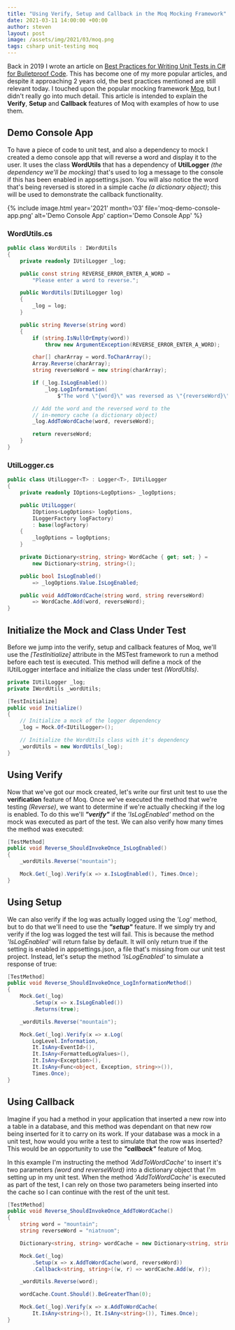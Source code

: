 ```yaml
---
title: "Using Verify, Setup and Callback in the Moq Mocking Framework"
date: 2021-03-11 14:00:00 +00:00
author: steven
layout: post
image: /assets/img/2021/03/moq.png
tags: csharp unit-testing moq
---
```


Back in 2019 I wrote an article on [Best Practices for Writing Unit Tests in C# for Bulletproof Code](https://www.mclintock.dev/2019/06/16/best-practices-for-writing-unit-tests-in-csharp-for-bulletproof-code/). This has become one of my 
more popular articles, and despite it approaching 2 years old, the best practices mentioned are still 
relevant today. I touched upon the popular mocking framework [Moq](https://github.com/moq/moq4), but I 
didn't really go into much detail. This article is intended to explain 
the **Verify**, **Setup** and **Callback** features of Moq with examples of how to use them.

## Demo Console App

To have a piece of code to unit test, and also a dependency to mock I created a demo console app that 
will reverse a word and display it to the user. It uses the class **WordUtils** that has a dependency of 
**UtilLogger** *(the dependency we'll be mocking)* that's used to log a message to the 
console if this has been enabled in appsettings.json. You will also notice the word that's being reversed 
is stored in a simple cache *(a dictionary object)*; this will be used to demonstrate the callback 
functionality.

{%
    include image.html
    year='2021'
    month='03'
    file='moq-demo-console-app.png'
    alt='Demo Console App'
    caption='Demo Console App'
%}

### WordUtils.cs

```csharp
public class WordUtils : IWordUtils
{
    private readonly IUtilLogger _log;

    public const string REVERSE_ERROR_ENTER_A_WORD = 
        "Please enter a word to reverse.";

    public WordUtils(IUtilLogger log)
    {
        _log = log;
    }

    public string Reverse(string word)
    {
        if (string.IsNullOrEmpty(word))
            throw new ArgumentException(REVERSE_ERROR_ENTER_A_WORD);

        char[] charArray = word.ToCharArray();
        Array.Reverse(charArray);
        string reverseWord = new string(charArray);

        if (_log.IsLogEnabled())
            _log.LogInformation(
                $"The word \"{word}\" was reversed as \"{reverseWord}\"");

        // Add the word and the reversed word to the 
        // in-memory cache (a dictionary object)
        _log.AddToWordCache(word, reverseWord);

        return reverseWord;
    }
}
```

### UtilLogger.cs

```csharp
public class UtilLogger<T> : Logger<T>, IUtilLogger
{
    private readonly IOptions<LogOptions> _logOptions;

    public UtilLogger(
        IOptions<LogOptions> logOptions,
        ILoggerFactory logFactory)
        : base(logFactory)
    {
        _logOptions = logOptions;
    }

    private Dictionary<string, string> WordCache { get; set; } = 
        new Dictionary<string, string>();

    public bool IsLogEnabled() 
        => _logOptions.Value.IsLogEnabled;

    public void AddToWordCache(string word, string reverseWord) 
        => WordCache.Add(word, reverseWord);
}
```

## Initialize the Mock and Class Under Test

Before we jump into the verify, setup and callback features of Moq, we'll use 
the *[TestInitialize]* attribute in the MSTest framework to run a method before 
each test is executed. This method will define a mock of the IUtilLogger interface 
and initialize the class under test *(WordUtils)*.

```csharp
private IUtilLogger _log;
private IWordUtils _wordUtils;

[TestInitialize]
public void Initialize()
{
    // Initialize a mock of the logger dependency
    _log = Mock.Of<IUtilLogger>();

    // Initialize the WordUtils class with it's dependency
    _wordUtils = new WordUtils(_log);
}
```

## Using Verify

Now that we've got our mock created, let's write our first unit test to use the 
**verification** feature of Moq. Once we've executed the method that we're 
testing *(Reverse)*, we want to determine if we're actually checking if the 
log is enabled. To do this we'll ***"verify"*** if the *'IsLogEnabled'* method 
on the mock was executed as part of the test. We can also verify how many times 
the method was executed:

```csharp
[TestMethod]
public void Reverse_ShouldInvokeOnce_IsLogEnabled()
{
    _wordUtils.Reverse("mountain");

    Mock.Get(_log).Verify(x => x.IsLogEnabled(), Times.Once);
}
```

## Using Setup

We can also verify if the log was actually logged using the *'Log'* method, 
but to do that we'll need to use the ***"setup"*** feature. If we simply try 
and verify if the log was logged the test will fail. This is because the method 
*'IsLogEnabled'* will return false by default. It will only return true if the 
setting is enabled in appsettings.json, a file that's missing from our unit 
test project. Instead, let's setup the method *'IsLogEnabled'* to simulate 
a response of true:

```csharp
[TestMethod]
public void Reverse_ShouldInvokeOnce_LogInformationMethod()
{
    Mock.Get(_log)
        .Setup(x => x.IsLogEnabled())
        .Returns(true);

    _wordUtils.Reverse("mountain");

    Mock.Get(_log).Verify(x => x.Log(
        LogLevel.Information, 
        It.IsAny<EventId>(), 
        It.IsAny<FormattedLogValues>(), 
        It.IsAny<Exception>(), 
        It.IsAny<Func<object, Exception, string>>()), 
        Times.Once);
}
```

## Using Callback

Imagine if you had a method in your application that inserted a new row into a 
table in a database, and this method was dependant on that new row being 
inserted for it to carry on its work. If your database was a mock in a unit 
test, how would you write a test to simulate that the row was inserted? This 
would be an opportunity to use the ***"callback"*** feature of Moq.

In this example I'm instructing the method *'AddToWordCache'* to insert 
it's two parameters *(word and reverseWord)* into a dictionary object that 
I'm setting up in my unit test. When the method *'AddToWordCache'* is 
executed as part of the test, I can rely on those two parameters being 
inserted into the cache so I can continue with the rest of the unit test.

```csharp
[TestMethod]
public void Reverse_ShouldInvokeOnce_AddToWordCache()
{
    string word = "mountain";
    string reverseWord = "niatnuom";

    Dictionary<string, string> wordCache = new Dictionary<string, string>();

    Mock.Get(_log)
        .Setup(x => x.AddToWordCache(word, reverseWord))
        .Callback<string, string>((w, r) => wordCache.Add(w, r));

    _wordUtils.Reverse(word);

    wordCache.Count.Should().BeGreaterThan(0);

    Mock.Get(_log).Verify(x => x.AddToWordCache(
        It.IsAny<string>(), It.IsAny<string>()), Times.Once);
}
```